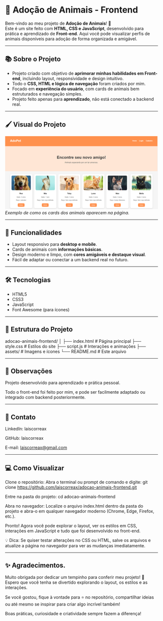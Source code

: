 # 🐾 Adoção de Animais - Frontend

Bem-vindo ao meu projeto de **Adoção de Animais**! 🌟  
Este é um site feito com **HTML, CSS e JavaScript**, desenvolvido para prática e aprendizado de **Front-end**. Aqui você pode visualizar perfis de animais disponíveis para adoção de forma organizada e amigável.

---

## 📚 Sobre o Projeto

- Projeto criado com objetivo de **aprimorar minhas habilidades em Front-end**, incluindo layout, responsividade e design intuitivo.
- Todo o **CSS, HTML e lógica de navegação** foram criados por mim.
- Focado em **experiência do usuário**, com cards de animais bem estruturados e navegação simples.
- Projeto feito apenas para **aprendizado**, não está conectado a backend real.

---

## 🖌️ Visual do Projeto

![Visual do Projeto](./assets/site.png.png)  
*Exemplo de como os cards dos animais aparecem na página.*

---

## 🚀 Funcionalidades

- Layout responsivo para **desktop e mobile**.
- Cards de animais com **informações básicas**.
- Design moderno e limpo, com **cores amigáveis e destaque visual**.
- Fácil de adaptar ou conectar a um backend real no futuro.

---

## 🛠️ Tecnologias

- HTML5
- CSS3
- JavaScript
- Font Awesome (para ícones)

---

## 📂 Estrutura do Projeto
adocao-animais-frontend/
│
├── index.html # Página principal
├── style.css # Estilos do site
├── script.js # Interações e animações
├── assets/ # Imagens e ícones
└── README.md # Este arquivo

---

## 📝 Observações

Projeto desenvolvido para aprendizado e prática pessoal.

Todo o front-end foi feito por mim, e pode ser facilmente adaptado ou integrado com backend posteriormente.

---

## 🔗 Contato

LinkedIn: laiscorreax

GitHub: laiscorreax

E-mail: laiscorreax@gmail.com

---

## 💻 Como Visualizar
Clone o repositório:
Abra o terminal ou prompt de comando e digite:
git clone https://github.com/laiscorreax/adocao-animais-frontend.git

Entre na pasta do projeto:
cd adocao-animais-frontend

Abra no navegador:
Localize o arquivo index.html dentro da pasta do projeto e abra-o em qualquer navegador moderno (Chrome, Edge, Firefox, etc.).

Pronto!
Agora você pode explorar o layout, ver os estilos em CSS, interações em JavaScript e tudo que foi desenvolvido no front-end.

💡 Dica: Se quiser testar alterações no CSS ou HTML, salve os arquivos e atualize a página no navegador para ver as mudanças imediatamente.

---

## ✨ Agradecimentos.

Muito obrigada por dedicar um tempinho para conferir meu projeto! 💙
Espero que você tenha se divertido explorando o layout, os estilos e as interações.

Se você gostou, fique à vontade para ⭐ no repositório, compartilhar ideias ou até mesmo se inspirar para criar algo incrível também! 

Boas práticas, curiosidade e criatividade sempre fazem a diferença!